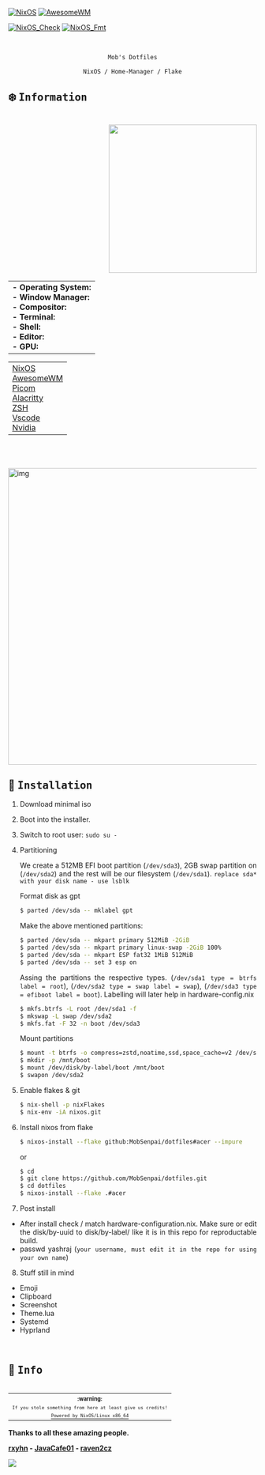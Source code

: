 <!-- Yash Raj's dotfiles -->
<!-- https://github.com/MobSenpai/dotfiles -->

[![NixOS](https://img.shields.io/badge/NixOS-unstable-informational.svg?style=flat-square&logo=nixos)](https://github.com/nixos/nixpkgs) [![AwesomeWM](https://img.shields.io/badge/AwesomeWM-master-blue.svg?style=flat-square&logo=lua)](https://github.com/awesomeWM/awesome)

[![NixOS_Check](https://github.com/MobSenpai/dotfiles/actions/workflows/check.yml/badge.svg)](https://github.com/MobSenpai/dotfiles/actions/workflows/check.yml) [![NixOS_Fmt](https://github.com/MobSenpai/dotfiles/actions/workflows/fmt.yml/badge.svg)](https://github.com/MobSenpai/dotfiles/actions/workflows/fmt.yml)

<br>

<div align="justify">
<div align="center">

```ocaml
Mob's Dotfiles
```

```ocaml
NixOS / Home-Manager / Flake
```

</div>

## :snowflake: <samp>Information</samp>

<br>

<div>
<img src="https://media.giphy.com/media/Y3ksQyRozoCYjMXBQc/giphy.gif" align=right width="300" height="300"/>

<table align=left><tr><td>
<b>- Operating System: </b><br />
<b>- Window Manager: </b><br />
<b>- Compositor: </b><br />
<b>- Terminal: </b><br />
<b>- Shell: </b><br />
<b>- Editor: </b><br />
<b>- GPU: </b><br /></table>

<table><tr><td>
<a href="https://nixos.org">NixOS</a><br />
<a href="https://awesomewm.org">AwesomeWM</a><br />
<a href="https://github.com/yshui/picom">Picom</a><br />
<a href="https://wezfurlong.org/wezterm/">Alacritty</a><br />
<a href="https://www.zsh.org">ZSH</a><br />
<a href="https://helix-editor.com">Vscode</a><br />
<a href="https://www.nvidia.com">Nvidia</a><br /></table>
</div>

<br>
<br>

<br>

<img src="https://i.imgur.com/zbty12A.png" alt="img" align="center" width="600px">

<br>

## :wrench: <samp>Installation</samp>

1. Download minimal iso

2. Boot into the installer.

3. Switch to root user: `sudo su -`

4. Partitioning

   We create a 512MB EFI boot partition (`/dev/sda3`), 2GB swap partition on (`/dev/sda2`) and the rest will be our filesystem (`/dev/sda1`). `replace sda* with your disk name - use lsblk`

   Format disk as gpt

   ```bash
   $ parted /dev/sda -- mklabel gpt
   ```

   Make the above mentioned partitions:

   ```bash
   $ parted /dev/sda -- mkpart primary 512MiB -2GiB
   $ parted /dev/sda -- mkpart primary linux-swap -2GiB 100%
   $ parted /dev/sda -- mkpart ESP fat32 1MiB 512MiB
   $ parted /dev/sda -- set 3 esp on
   ```

   Assing the partitions the respective types. (`/dev/sda1 type = btrfs label = root`), (`/dev/sda2 type = swap label = swap`), (`/dev/sda3 type = efiboot label = boot`). Labelling will later help in hardware-config.nix

   ```bash
   $ mkfs.btrfs -L root /dev/sda1 -f
   $ mkswap -L swap /dev/sda2
   $ mkfs.fat -F 32 -n boot /dev/sda3
   ```

   Mount partitions

   ```bash
   $ mount -t btrfs -o compress=zstd,noatime,ssd,space_cache=v2 /dev/sda1 /mnt
   $ mkdir -p /mnt/boot
   $ mount /dev/disk/by-label/boot /mnt/boot
   $ swapon /dev/sda2
   ```

5. Enable flakes & git

   ```bash
   $ nix-shell -p nixFlakes
   $ nix-env -iA nixos.git
   ```

6. Install nixos from flake
   ```bash
   $ nixos-install --flake github:MobSenpai/dotfiles#acer --impure
   ```
   or
   ```bash
   $ cd
   $ git clone https://github.com/MobSenpai/dotfiles.git
   $ cd dotfiles
   $ nixos-install --flake .#acer
   ```
7. Post install

- After install check / match hardware-configuration.nix. Make sure or edit the disk/by-uuid to disk/by-label/ like it is in this repo for reproductable build.
- passwd yashraj (`your username, must edit it in the repo for using your own name`)

8. Stuff still in mind

- Emoji
- Clipboard
- Screenshot
- Theme.lua
- Systemd
- Hyprland

<br>

## :busts_in_silhouette: <samp>Info</samp>

<table align="right">
  <tr>
    <th align="center">
      <sup><sub>:warning:</sub></sup>
    </th>
  </tr>
  <tr>
    <td align="center">
        <sup><sub><samp>If you stole something from here at least give us credits!</samp></sub></sup>
      </a>
    </td>
  </tr>
  <tr>
    <td align="center">
      <a href="https://nixos.wiki/wiki/Overview_of_the_NixOS_Linux_distribution">
        <sup><sub><samp>Powered by NixOS/Linux x86_64</samp></sub></sup>
      </a>
    </td>
  </tr>
</table>

**Thanks to all these amazing people.**

**[rxyhn](https://github.com/rxyhn) - [JavaCafe01](https://github.com/JavaCafe01) - [raven2cz](https://github.com/raven2cz)**

<p align="left"><a href="https://github.com/MobSenpai/dotfiles/blob/main/LICENSE"><img src="https://img.shields.io/static/v1.svg?style=flat&label=License&message=MIT&logoColor=cdd6f4&colorA=1e1e2e&colorB=cba6f7"/></a></p>

</div>
